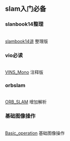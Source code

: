 ## slam入门必备
### slanbook14整理
</br>[slambook14讲](https://github.com/leekaka/V_SLAM/tree/master/slam_14) 整理版
### vio必读
</br>[VINS_Mono](https://github.com/leekaka/V_SLAM/tree/master/VINS-Mono)	注释版
### orbslam
</br>[ORB_SLAM](https://github.com/leekaka/V_SLAM/tree/master/ORB2-sLAM)	增加解析
### 基础图像操作
</br>[Basic_operation](https://github.com/leekaka/V_SLAM/tree/master/Basic_operation) 基础图像操作    
